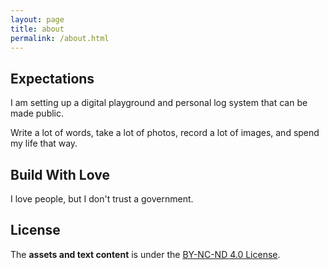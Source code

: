 ```yaml
---
layout: page
title: about
permalink: /about.html
---
```


## Expectations

I am setting up a digital playground and personal log system that can be made
public.

Write a lot of words, take a lot of photos, record a lot of images, and spend
my life that way.

## Build With Love

I love people, but I don't trust a government.

## License

The **assets and text content** is under the
[BY-NC-ND 4.0 License](https://creativecommons.org/licenses/by-nc-nd/4.0/).

